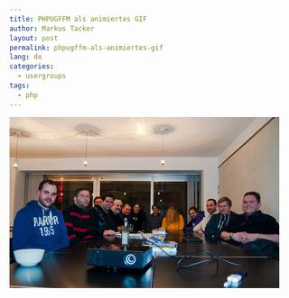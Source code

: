 ```yaml
---
title: PHPUGFFM als animiertes GIF
author: Markus Tacker
layout: post
permalink: phpugffm-als-animiertes-gif
lang: de
categories:
  - usergroups
tags:
  - php
---
```

<img src="/uploads/2013/01/phpugffm-2013-01-18.gif" alt="" title="PHPUGFFM als animiertes GIF" width="478" class="alignnone size-full wp-image-374" />
